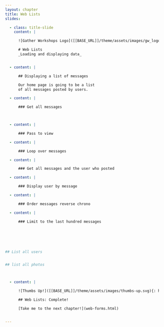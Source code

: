 ```yaml
---
layout: chapter
title: Web Lists
slides:

  - class: title-slide
    content: |

      ![Gather Workshops Logo]([[BASE_URL]]/theme/assets/images/gw_logo.png)

      # Web Lists
      _Loading and displaying data_


  - content: |

      ## Displaying a list of messages

      Our home page is going to be a list
      of all messages posted by users.

  - content: |

      ### Get all messages

      

  - content: |

      ### Pass to view

  - content: |

      ### Loop over messages

  - content: |

      ### Get all messages and the user who posted

  - content: |

      ### Display user by message

  - content: |

      ### Order messages reverse chrono

  - content: |

      ### Limit to the last hundred messages






## List all users


## list all photos



  - content: |

      ![Thumbs Up!]([[BASE_URL]]/theme/assets/images/thumbs-up.svg){: height="200"}

      ## Web Lists: Complete!

      [Take me to the next chapter!](web-forms.html)


---
```

